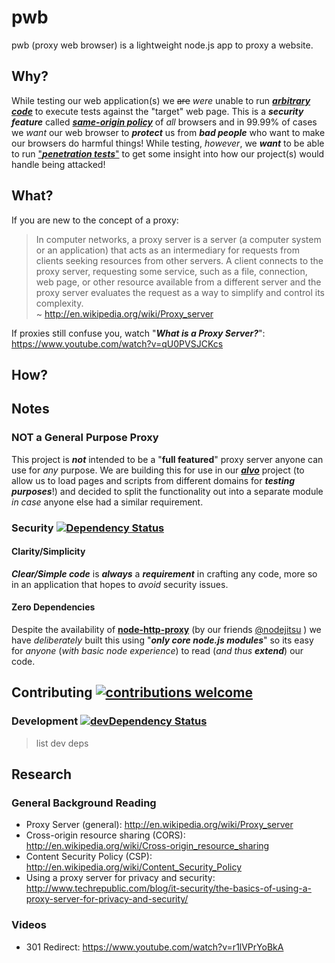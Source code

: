 # pwb

pwb (proxy web browser) is a lightweight node.js app to proxy a website.

## Why?

While testing our web application(s) we ~~are~~ *were* unable to
run [***arbitrary code***](http://en.wikipedia.org/wiki/Arbitrary_code_execution)
to execute tests against the "target" web page.
This is a ***security feature*** called [***same-origin policy***](http://en.wikipedia.org/wiki/Same-origin_policy) of *all* browsers and in 99.99% of cases we *want* our web browser to ***protect*** us from ***bad people*** who want to make our browsers do harmful things! While testing, *however*, we ***want*** to be able to run ["***penetration tests***"](http://en.wikipedia.org/wiki/Penetration_test) to
get some insight into how our project(s) would handle being attacked!


## What?

If you are new to the concept of a proxy:

> In computer networks, a proxy server is a server (a computer system or an
> application) that acts as an intermediary for requests from clients seeking
> resources from other servers. A client connects to the proxy server,
> requesting some service, such as a file, connection, web page, or other
> resource available from a different server and the proxy server evaluates
> the request as a way to simplify and control its complexity.  
> ~ http://en.wikipedia.org/wiki/Proxy_server

If proxies still confuse you, watch "***What is a Proxy Server?***": https://www.youtube.com/watch?v=qU0PVSJCKcs


## How?





## Notes

### NOT a General Purpose Proxy

This project is ***not*** intended to be a "**full featured**" proxy server
anyone can use for *any* purpose. We are building this for use in our
[***alvo***](https://github.com/dwyl/alvo) project (to allow us to load
pages and scripts from different domains for ***testing purposes***!)
and decided to split the functionality out
into a separate module *in case* anyone else had a similar requirement.

### Security [![Dependency Status](https://david-dm.org/dwyl/pwb.svg)](https://david-dm.org/dwyl/pwb)

#### Clarity/Simplicity

***Clear/Simple code*** is ***always*** a ***requirement*** in crafting any
code, more so in an application that hopes to *avoid* security issues.

#### Zero Dependencies

Despite the availability of [**node-http-proxy**](https://github.com/nodejitsu/node-http-proxy) (by our
  friends [@nodejitsu](https://github.com/nodejitsu) ) we have *deliberately*
  built this using "***only core node.js modules***"
so its easy for *anyone* (*with basic node experience*) to read
(*and thus* ***extend***) our code.

## Contributing [![contributions welcome](https://img.shields.io/badge/contributions-welcome-brightgreen.svg?style=flat)](https://github.com/dwyl/pwb/issues)

### Development [![devDependency Status](https://david-dm.org/dwyl/pwb/dev-status.svg)](https://david-dm.org/dwyl/pwb#info=devDependencies)

> list dev deps


## Research

### General Background Reading

+ Proxy Server (general): http://en.wikipedia.org/wiki/Proxy_server
+ Cross-origin resource sharing (CORS): http://en.wikipedia.org/wiki/Cross-origin_resource_sharing
+ Content Security Policy (CSP):
http://en.wikipedia.org/wiki/Content_Security_Policy
+ Using a proxy server for privacy and security:
http://www.techrepublic.com/blog/it-security/the-basics-of-using-a-proxy-server-for-privacy-and-security/

### Videos
+ 301 Redirect: https://www.youtube.com/watch?v=r1lVPrYoBkA
